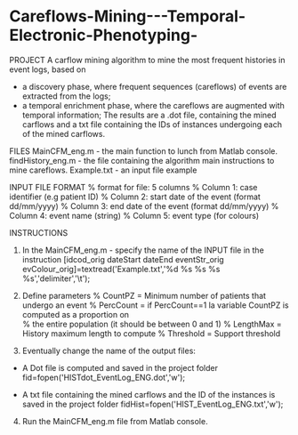 # Careflows-Mining---Temporal-Electronic-Phenotyping-

PROJECT
A carflow mining algorithm to mine the most frequent histories in event logs, based on
- a discovery phase, where frequent sequences (careflows) of events are extracted from the logs; 
- a temporal enrichment phase, where the careflows are augmented with temporal information;
The results are a .dot file, containing the mined carflows and a txt file containing the IDs of instances undergoing each of the mined carflows.

FILES
MainCFM_eng.m - the main function to lunch from Matlab console.
findHistory_eng.m - the file containing the algorithm main instructions to mine careflows.
Example.txt - an input file example

INPUT FILE FORMAT
% format for file: 5 columns
% Column 1: case identifier (e.g patient ID)
% Column 2: start date of the event (format dd/mm/yyyy)
% Column 3: end date of the event (format dd/mm/yyyy)
% Column 4: event name (string)
% Column 5: event type (for colours) 

INSTRUCTIONS
1) In the MainCFM_eng.m - specify the name of the INPUT file in the instruction
[idcod_orig dateStart dateEnd eventStr_orig evColour_orig]=textread('Example.txt','%d %s %s %s %s','delimiter','\t');

2) Define parameters
% CountPZ		= Minimum number of patients that undergo an event
% PercCount		= if PercCount==1 la variable CountPZ is computed as a proportion on  
%				  the entire population (it should be between 0 and 1)
% LengthMax		= History maximum length to compute
% Threshold		= Support threshold

3) Eventually change the name of the output files:
- A Dot file is computed and saved in the project folder
fid=fopen('HISTdot_EventLog_ENG.dot','w');

- A txt file containing the mined carflows and the ID of the instances is saved in the project folder
fidHist=fopen('HIST_EventLog_ENG.txt','w');

4) Run the MainCFM_eng.m file from Matlab console.
